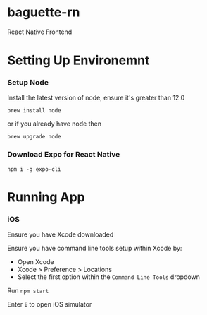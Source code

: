 # baguette-rn
React Native Frontend


# Setting Up Environemnt

### Setup Node

Install the latest version of node, ensure it's greater than 12.0

`brew install node` 

or if you already have node then

`brew upgrade node`


### Download Expo for React Native

`npm i -g expo-cli`


# Running App

### iOS 

Ensure you have Xcode downloaded 

Ensure you have command line tools setup within Xcode by:
- Open Xcode
- Xcode > Preference > Locations
- Select the first option within the `Command Line Tools` dropdown

Run `npm start` <br/>

Enter `i` to open iOS simulator

